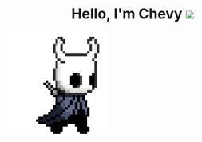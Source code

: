 <h1 align="center">Hello, I'm Chevy <img src="https://media.giphy.com/media/hvRJCLFzcasrR4ia7z/giphy.gif" width="35"></h1>
<div align="center" style="display:flex;position: relative;">
  <img src="https://github.com/chevyriet/chevyriet/blob/main/hollowknight.gif" width="200"/>
</div>

